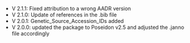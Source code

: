 - V 2.1.1: Fixed attribution to a wrong AADR version
- V 2.1.0: Update of references in the .bib file
- V 2.0.1: Genetic_Source_Accession_IDs added 
- V 2.0.0: updated the package to Poseidon v2.5 and adjusted the .janno file accordingly
